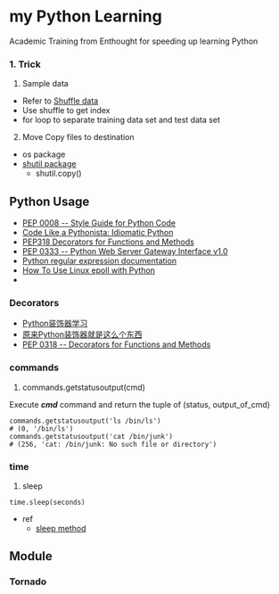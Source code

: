 my Python Learning
================

Academic Training from Enthought for speeding up learning Python

### 1. Trick 
1. Sample data
  * Refer to [Shuffle data](http://stackoverflow.com/questions/11765061/better-way-to-shuffle-two-related-lists)
  * Use shuffle to get index
  * for loop to separate training data set and test data set
2. Move Copy files to destination 
  *  os package
  *  [shutil package](https://docs.python.org/2/library/shutil.html)
      * shutil.copy()  

## Python Usage

* [PEP 0008 -- Style Guide for Python Code](https://www.python.org/dev/peps/pep-0008/)
* [Code Like a Pythonista: Idiomatic Python](http://python.net/~goodger/projects/pycon/2007/idiomatic/handout.html)
* [PEP318 Decorators for Functions and Methods](https://www.python.org/dev/peps/pep-0318/)
* [PEP 0333 -- Python Web Server Gateway Interface v1.0](https://www.python.org/dev/peps/pep-0333/)
* [Python regular expression documentation](https://docs.python.org/2/library/re.html)
* [How To Use Linux epoll with Python](http://scotdoyle.com/python-epoll-howto.html)
* 
### Decorators

* [Python装饰器学习](http://blog.csdn.net/thy38/article/details/4471421)
* [原来Python装饰器就是这么个东西](http://pythonmap.iteye.com/blog/1682696)
* [PEP 0318 -- Decorators for Functions and Methods](https://www.python.org/dev/peps/pep-0318/)

### commands
1. commands.getstatusoutput(cmd)

Execute ***cmd*** command and return the tuple of (status, output_of_cmd)

 ```
 commands.getstatusoutput('ls /bin/ls')
 # (0, '/bin/ls')
 commands.getstatusoutput('cat /bin/junk')
 # (256, 'cat: /bin/junk: No such file or directory')
 ```

### time
1. sleep
 ```
 time.sleep(seconds)
 ```
 * ref 
     * [sleep method](http://www.runoob.com/python/att-time-sleep.html)

## Module 
### Tornado
